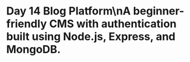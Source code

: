 # Day 14 Blog Platform\nA beginner-friendly CMS with authentication built using Node.js, Express, and MongoDB.